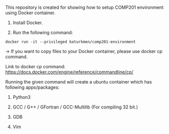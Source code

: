 This repository is created for showing how to setup COMP201 environment using Docker container.

1. Install Docker.

2. Run the following command:

```
docker run -it --privileged katurkmen/comp201-environment
```

-> If you want to copy files to your Docker container, please use docker cp command.

Link to docker cp command: https://docs.docker.com/engine/reference/commandline/cp/

Running the given command will create a ubuntu container which has following apps/packages:

1. Python3

2. GCC / G++ / GFortran / GCC-Multilib (For compiling 32 bit.)

3. GDB

4. Vim
